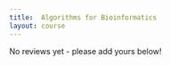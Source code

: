 ```yaml
---
title: 	Algorithms for Bioinformatics 
layout: course
---
```


No reviews yet - please add yours below!


